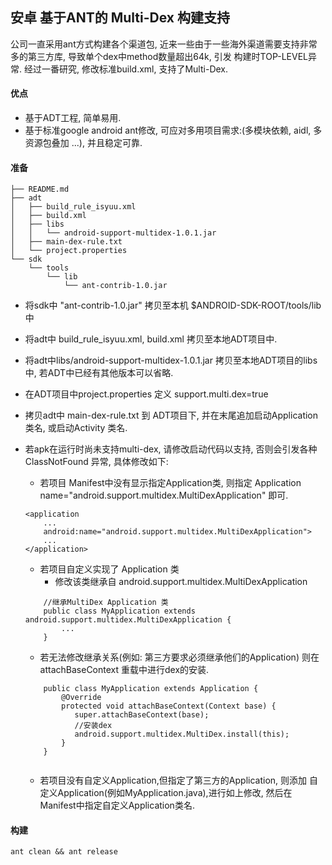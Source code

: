 ## 安卓 基于ANT的 Multi-Dex 构建支持
公司一直采用ant方式构建各个渠道包, 近来一些由于一些海外渠道需要支持非常多的第三方库, 导致单个dex中method数量超出64k, 引发
构建时TOP-LEVEL异常. 
经过一番研究, 修改标准build.xml, 支持了Multi-Dex.

#### 优点
- 基于ADT工程, 简单易用.
- 基于标准google android ant修改, 可应对多用项目需求:(多模块依赖, aidl, 多资源包叠加 ...), 并且稳定可靠. 

#### 准备

```
├── README.md
├── adt
│   ├── build_rule_isyuu.xml
│   ├── build.xml
│   ├── libs
│   │   └── android-support-multidex-1.0.1.jar
│   ├── main-dex-rule.txt
│   └── project.properties
└── sdk
    └── tools
        └── lib
            └── ant-contrib-1.0.jar
```

- 将sdk中 "ant-contrib-1.0.jar" 拷贝至本机 $ANDROID-SDK-ROOT/tools/lib 中
- 将adt中 build_rule_isyuu.xml, build.xml 拷贝至本地ADT项目中.
- 将adt中libs/android-support-multidex-1.0.1.jar 拷贝至本地ADT项目的libs中, 若ADT中已经有其他版本可以省略.
- 在ADT项目中project.properties 定义 support.multi.dex=true
- 拷贝adt中 main-dex-rule.txt 到 ADT项目下, 并在末尾追加启动Application类名, 或启动Activity 类名.
- 若apk在运行时尚未支持multi-dex, 请修改启动代码以支持, 否则会引发各种ClassNotFound 异常, 具体修改如下:
	- 若项目 Manifest中没有显示指定Application类, 则指定 Application name="android.support.multidex.MultiDexApplication" 即可.
	
	```
    <application
        ...
        android:name="android.support.multidex.MultiDexApplication">
        ...
    </application>
	```
	- 若项目自定义实现了 Application 类
		- 修改该类继承自 android.support.multidex.MultiDexApplication
	
	```
		//继承MultiDex Application 类
		public class MyApplication extends android.support.multidex.MultiDexApplication {
			...
		}

	```
	
	- 若无法修改继承关系(例如: 第三方要求必须继承他们的Application) 则在 attachBaseContext 重载中进行dex的安装.
		
	```
		public class MyApplication extends Application {
		    @Override
		    protected void attachBaseContext(Context base) {
		       super.attachBaseContext(base);
		       //安装dex
		       android.support.multidex.MultiDex.install(this);
		    }
		}
		
	```
	
	- 若项目没有自定义Application,但指定了第三方的Application, 则添加 自定义Application(例如MyApplication.java),进行如上修改, 然后在Manifest中指定自定义Application类名.
	

#### 构建

```
ant clean && ant release
```